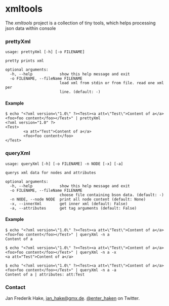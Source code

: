 xmltools
========

The *xmltools* project is a collection of tiny tools, which helps processing json data within console


### prettyXml

```
usage: prettyXml [-h] [-o FILENAME]

pretty prints xml

optional arguments:
  -h, --help            show this help message and exit
  -o FILENAME, --fileName FILENAME
                        load xml from stdin or from file. read one xml per
                        line. (default: -)
```

#### Example

```
$ echo "<?xml version=\"1.0\" ?><Test><a att=\"Test\">Content of a</a><foo>foo content</foo></Test>" | prettyXml
<?xml version="1.0" ?>
<Test>
        <a att="Test">Content of a</a>
        <foo>foo content</foo>
</Test>

```
### queryXml

```
usage: queryXml [-h] [-o FILENAME] -n NODE [-x] [-a]

querys xml data for nodes and attributes

optional arguments:
  -h, --help            show this help message and exit
  -o FILENAME, --fileName FILENAME
                        choose file containing bson data. (default: -)
  -n NODE, --node NODE  print all node content (default: None)
  -x, --innerXml        get inner xml (default: False)
  -a, --attributes      get tag arguments (default: False)
```

#### Example

```
$ echo "<?xml version=\"1.0\" ?><Test><a att=\"Test\">Content of a</a><foo>foo content</foo></Test>" | queryXml -n a
Content of a

$ echo "<?xml version=\"1.0\" ?><Test><a att=\"Test\">Content of a</a><foo>foo content</foo></Test>" | queryXml -n a -x
<a att="Test">Content of a</a>

$ echo "<?xml version=\"1.0\" ?><Test><a att=\"Test\">Content of a</a><foo>foo content</foo></Test>" | queryXml -n a -a
Content of a | attributes: att:Test
```

### Contact

Jan Frederik Hake, <jan_hake@gmx.de>. [@enter\_haken](https://twitter.com/enter_haken) on Twitter.

